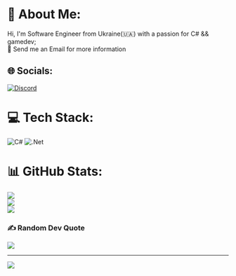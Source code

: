 # 💫 About Me:
Hi, I'm Software Engineer from Ukraine(:ukraine:) with a passion  for C# && gamedev;<br>💬 Send me an Email for more information<br>


## 🌐 Socials:
[![Discord](https://img.shields.io/badge/Discord-%237289DA.svg?logo=discord&logoColor=white)](htttps://discord.gg/HuFF#6681) 

# 💻 Tech Stack:
![C#](https://img.shields.io/badge/c%23-%23239120.svg?style=for-the-badge&logo=c-sharp&logoColor=white) ![.Net](https://img.shields.io/badge/.NET-5C2D91?style=for-the-badge&logo=.net&logoColor=white)
# 📊 GitHub Stats:
![](https://github-readme-stats.vercel.app/api?username=Monochrome-Ronin&theme=tokyonight&hide_border=true&include_all_commits=false&count_private=false)<br/>
![](https://github-readme-streak-stats.herokuapp.com/?user=Monochrome-Ronin&theme=tokyonight&hide_border=true)<br/>
![](https://github-readme-stats.vercel.app/api/top-langs/?username=Monochrome-Ronin&theme=tokyonight&hide_border=true&include_all_commits=false&count_private=false&layout=compact)

### ✍️ Random Dev Quote
![](https://quotes-github-readme.vercel.app/api?type=vetical&theme=radical)

---
[![](https://visitcount.itsvg.in/api?id=Monochrome-Ronin&icon=0&color=0)](https://visitcount.itsvg.in)
